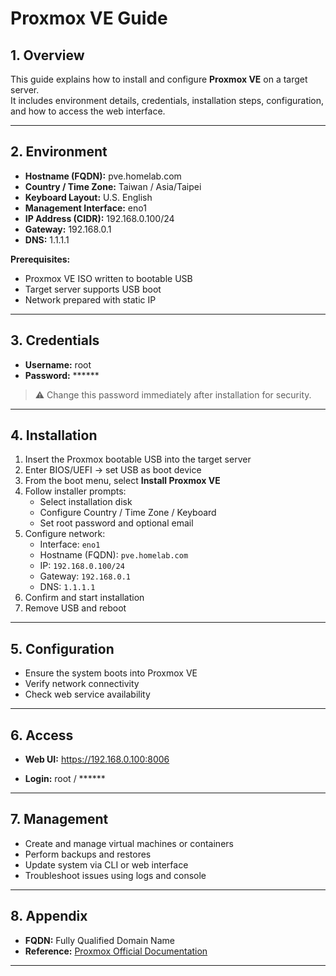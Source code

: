 # Proxmox VE Guide

## 1. Overview

This guide explains how to install and configure **Proxmox VE** on a target server.  
It includes environment details, credentials, installation steps, configuration, and how to access the web interface.  

---

## 2. Environment

- **Hostname (FQDN):** pve.homelab.com  
- **Country / Time Zone:** Taiwan / Asia/Taipei  
- **Keyboard Layout:** U.S. English  
- **Management Interface:** eno1  
- **IP Address (CIDR):** 192.168.0.100/24  
- **Gateway:** 192.168.0.1  
- **DNS:** 1.1.1.1  

**Prerequisites:**  

- Proxmox VE ISO written to bootable USB  
- Target server supports USB boot  
- Network prepared with static IP  

---

## 3. Credentials

- **Username:** root  
- **Password:** ******  

> ⚠️ Change this password immediately after installation for security.  

---

## 4. Installation

1. Insert the Proxmox bootable USB into the target server  
2. Enter BIOS/UEFI → set USB as boot device  
3. From the boot menu, select **Install Proxmox VE**  
4. Follow installer prompts:  
   - Select installation disk  
   - Configure Country / Time Zone / Keyboard  
   - Set root password and optional email  
5. Configure network:  
   - Interface: `eno1`  
   - Hostname (FQDN): `pve.homelab.com`  
   - IP: `192.168.0.100/24`  
   - Gateway: `192.168.0.1`  
   - DNS: `1.1.1.1`  
6. Confirm and start installation  
7. Remove USB and reboot  

---

## 5. Configuration

- Ensure the system boots into Proxmox VE  
- Verify network connectivity  
- Check web service availability  

---

## 6. Access

- **Web UI:** https://192.168.0.100:8006

- **Login:** root / ******  

---

## 7. Management

- Create and manage virtual machines or containers  
- Perform backups and restores  
- Update system via CLI or web interface  
- Troubleshoot issues using logs and console  

---

## 8. Appendix

- **FQDN:** Fully Qualified Domain Name  
- **Reference:** [Proxmox Official Documentation](https://www.proxmox.com/en/proxmox-ve)

---
